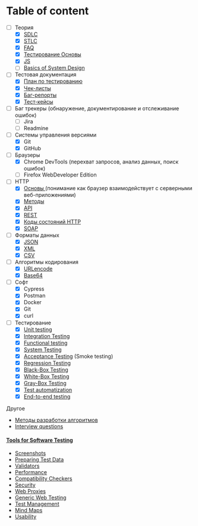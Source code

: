 # Table of content

* [ ] Теория
  * [x] [SDLC](sdlc.md)
  * [x] [STLC](stlc.md)
  * [x] [FAQ](faq.md)
  * [x] [Тестирование Основы](testing-basics.md)
  * [x] [JS](js.md)
  * [ ] [Basics of System Design](drugoe/basics-of-system-design/)
* [ ] Тестовая документация
  * [x] [План по тестированию](testovaya-dokumentaciya/test-plan.md)
  * [x] [Чек-листы](testovaya-dokumentaciya/check-list.md)
  * [x] [Баг-репорты](testovaya-dokumentaciya/bug-report.md)
  * [x] [Тест-кейсы](testovaya-dokumentaciya/test-cases.md)
* [ ] Баг трекеры (обнаружение, документирование и отслеживание ошибок)
  * [ ] Jira
  * [ ] Readmine
* [ ] Системы управления версиями
  * [x] Git
  * [x] GitHub
* [ ] Браузеры
  * [x] Chrome DevTools (перехват запросов, анализ данных, поиск ошибок)
  * [ ] Firefox WebDeveloper Edition
* [ ] HTTP
  * [x] [Основы ](http/basics-http.md)(понимание как браузер взаимодействует с серверными веб-приложениями)
  * [x] [Методы](http/basics-http.md#metody)
  * [x] [API](http/api.md)
  * [x] [REST](http/rest.md)
  * [x] [Коды состояний HTTP](http/rest.md#20e3)
  * [x] [SOAP](http/soap.md)
* [ ] Форматы данных
  * [x] [JSON](formaty-dannykh/json.md)
  * [x] [XML](formaty-dannykh/xml.md)
  * [x] [CSV](formaty-dannykh/csv.md)
* [ ] Алгоритмы кодирования
  * [x] [URLencode](algoritmy-kodirovaniya/urlencode.md)
  * [x] [Base64](algoritmy-kodirovaniya/base64.md)
* [ ] Софт
  * [x] Cypress
  * [x] Postman
  * [x] Docker
  * [x] Git
  * [x] curl
* [ ] Тестирование
  * [x] [Unit testing](testirovanie/testing.md#unit-testing)
  * [x] [Integration Testing](testirovanie/testing.md#integration-testing)
  * [x] [Functional testing](testirovanie/testing.md#functional-testing)
  * [x] [System Testing](testirovanie/testing.md#system-testing)
  * [x] [Acceptance Testing](testirovanie/testing.md#acceptance-testing-smoke-testing) (Smoke testing)
  * [x] [Regression Testing](testirovanie/testing.md#regression-testing)
  * [x] [Black-Box Testing](testirovanie/testing.md#black-box-testing)
  * [x] [White-Box Testing](testirovanie/testing.md#white-box-testing)
  * [x] [Gray-Box Testing](testirovanie/testing.md#grey-box-testing)
  * [x] [Test automatization](testirovanie/testing.md#test-automatization)
  * [x] [End-to-end testing](testirovanie/testing.md#end-to-end-testing)

Другое

* [Методы разработки алгоритмов](drugoe/tmp.md)
* [Interview questions](drugoe/interview-questions.md)

#### [Tools for Software Testing](tools-1/tools.md)

* [Screenshots](tools-1/tools.md#screenshots)
* [Preparing Test Data](tools-1/tools.md#preparing-test-data)
* [Validators](tools-1/tools.md#validators)
* [Performance](tools-1/tools.md#performance)
* [Compatibility Checkers](tools-1/tools.md#compatibility-checkers)
* [Security](tools-1/tools.md#security)
* [Web Proxies](tools-1/tools.md#web-proxies)
* [Generic Web Testing](tools-1/tools.md#generic-web-testing)
* [Test Management](tools-1/tools.md#test-management)
* [Mind Maps](tools-1/tools.md#mind-maps)
* [Usability](tools-1/tools.md#usability)
